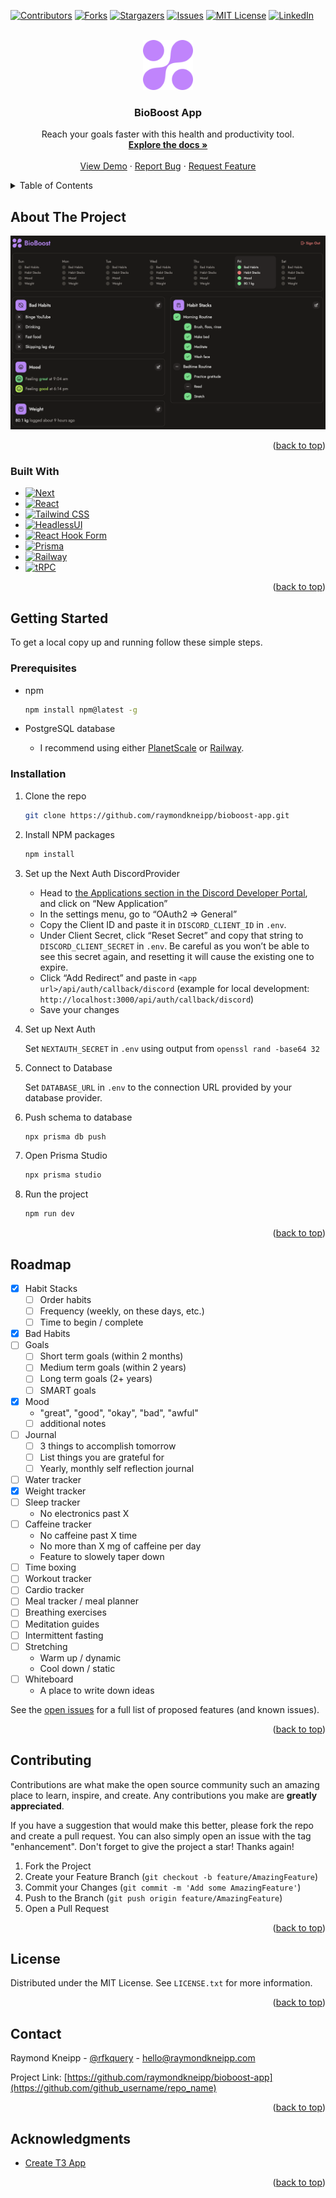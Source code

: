 <a name="readme-top"></a>

<!-- PROJECT SHIELDS -->

[![Contributors][contributors-shield]][contributors-url]
[![Forks][forks-shield]][forks-url]
[![Stargazers][stars-shield]][stars-url]
[![Issues][issues-shield]][issues-url]
[![MIT License][license-shield]][license-url]
[![LinkedIn][linkedin-shield]][linkedin-url]

<!-- PROJECT LOGO -->
<br />
<div align="center">
  <a href="https://github.com/raymondkneipp/bioboost-app">
    <img src="public/logo.svg" alt="Bioboost" width="80" height="80">
  </a>

<h3 align="center">BioBoost App</h3>

  <p align="center">
    Reach your goals faster with this health and productivity tool.
    <br />
    <a href="https://github.com/raymondkneipp/bioboost-app"><strong>Explore the docs »</strong></a>
    <br />
    <br />
    <a href="https://github.com/raymondkneipp/bioboost-app">View Demo</a>
    ·
    <a href="https://github.com/raymondkneipp/bioboost-app/issues">Report Bug</a>
    ·
    <a href="https://github.com/raymondkneipp/bioboost-app/issues">Request Feature</a>
  </p>
</div>

<!-- TABLE OF CONTENTS -->
<details>
  <summary>Table of Contents</summary>
  <ol>
    <li>
      <a href="#about-the-project">About The Project</a>
      <ul>
        <li><a href="#built-with">Built With</a></li>
      </ul>
    </li>
    <li>
      <a href="#getting-started">Getting Started</a>
      <ul>
        <li><a href="#prerequisites">Prerequisites</a></li>
        <li><a href="#installation">Installation</a></li>
      </ul>
    </li>
    <li><a href="#roadmap">Roadmap</a></li>
    <li><a href="#contributing">Contributing</a></li>
    <li><a href="#license">License</a></li>
    <li><a href="#contact">Contact</a></li>
    <li><a href="#acknowledgments">Acknowledgments</a></li>
  </ol>
</details>

<!-- ABOUT THE PROJECT -->

## About The Project

[![BioBoost App Screenshot][product-screenshot]](https://app.bioboost.fit)

<p align="right">(<a href="#readme-top">back to top</a>)</p>

### Built With

- [![Next][next.js]][next-url]
- [![React][react.js]][react-url]
- [![Tailwind CSS][tailwindcss]][tailwindcss-url]
- [![HeadlessUI][headlessui]][headlessui-url]
- [![React Hook Form][reacthookform]][reacthookform-url]
- [![Prisma][prisma]][prisma-url]
- [![Railway][railway]][railway-url]
- [![tRPC][trpc]][trpc-url]

<p align="right">(<a href="#readme-top">back to top</a>)</p>

<!-- GETTING STARTED -->

## Getting Started

To get a local copy up and running follow these simple steps.

### Prerequisites

- npm

  ```sh
  npm install npm@latest -g
  ```

- PostgreSQL database
  - I recommend using either [PlanetScale](https://planetscale.com/) or [Railway](https://railway.app?referralCode=JMzfrz).

### Installation

1. Clone the repo

   ```sh
   git clone https://github.com/raymondkneipp/bioboost-app.git
   ```

2. Install NPM packages

   ```sh
   npm install
   ```

3. Set up the Next Auth DiscordProvider

   - Head to [the Applications section in the Discord Developer Portal](https://discord.com/developers/applications), and click on “New Application”
   - In the settings menu, go to “OAuth2 => General”
   - Copy the Client ID and paste it in `DISCORD_CLIENT_ID` in `.env`.
   - Under Client Secret, click “Reset Secret” and copy that string to `DISCORD_CLIENT_SECRET` in `.env`. Be careful as you won’t be able to see this secret again, and resetting it will cause the existing one to expire.
   - Click “Add Redirect” and paste in `<app url>/api/auth/callback/discord` (example for local development: `http://localhost:3000/api/auth/callback/discord`)
   - Save your changes

4. Set up Next Auth

   Set `NEXTAUTH_SECRET` in `.env` using output from `openssl rand -base64 32`

5. Connect to Database

   Set `DATABASE_URL` in `.env` to the connection URL provided by your database provider.

6. Push schema to database

   ```sh
   npx prisma db push
   ```

7. Open Prisma Studio

   ```sh
   npx prisma studio
   ```

8. Run the project

   ```sh
   npm run dev
   ```

<p align="right">(<a href="#readme-top">back to top</a>)</p>

<!-- ROADMAP -->

## Roadmap

- [x] Habit Stacks
  - [ ] Order habits
  - [ ] Frequency (weekly, on these days, etc.)
  - [ ] Time to begin / complete
- [x] Bad Habits
- [ ] Goals
  - [ ] Short term goals (within 2 months)
  - [ ] Medium term goals (within 2 years)
  - [ ] Long term goals (2+ years)
  - [ ] SMART goals
- [x] Mood
  - "great", "good", "okay", "bad", "awful"
  - [ ] additional notes
- [ ] Journal
  - [ ] 3 things to accomplish tomorrow
  - [ ] List things you are grateful for
  - [ ] Yearly, monthly self reflection journal
- [ ] Water tracker
- [x] Weight tracker
- [ ] Sleep tracker
  - No electronics past X
- [ ] Caffeine tracker
  - No caffeine past X time
  - No more than X mg of caffeine per day
  - Feature to slowely taper down
- [ ] Time boxing
- [ ] Workout tracker
- [ ] Cardio tracker
- [ ] Meal tracker / meal planner
- [ ] Breathing exercises
- [ ] Meditation guides
- [ ] Intermittent fasting
- [ ] Stretching
  - Warm up / dynamic
  - Cool down / static
- [ ] Whiteboard
  - A place to write down ideas

See the [open issues](https://github.com/raymondkneipp/bioboost-app/issues) for a full list of proposed features (and known issues).

<p align="right">(<a href="#readme-top">back to top</a>)</p>

<!-- CONTRIBUTING -->

## Contributing

Contributions are what make the open source community such an amazing place to learn, inspire, and create. Any contributions you make are **greatly appreciated**.

If you have a suggestion that would make this better, please fork the repo and create a pull request. You can also simply open an issue with the tag "enhancement".
Don't forget to give the project a star! Thanks again!

1. Fork the Project
2. Create your Feature Branch (`git checkout -b feature/AmazingFeature`)
3. Commit your Changes (`git commit -m 'Add some AmazingFeature'`)
4. Push to the Branch (`git push origin feature/AmazingFeature`)
5. Open a Pull Request

<p align="right">(<a href="#readme-top">back to top</a>)</p>

<!-- LICENSE -->

## License

Distributed under the MIT License. See `LICENSE.txt` for more information.

<p align="right">(<a href="#readme-top">back to top</a>)</p>

<!-- CONTACT -->

## Contact

Raymond Kneipp - [@rfkquery](https://twitter.com/twitter_handle) - hello@raymondkneipp.com

Project Link: [https://github.com/raymondkneipp/bioboost-app](https://github.com/github_username/repo_name)

<p align="right">(<a href="#readme-top">back to top</a>)</p>

<!-- ACKNOWLEDGMENTS -->

## Acknowledgments

- [Create T3 App](https://create.t3.gg/)

<p align="right">(<a href="#readme-top">back to top</a>)</p>

<!-- MARKDOWN LINKS & IMAGES -->
<!-- https://www.markdownguide.org/basic-syntax/#reference-style-links -->

[contributors-shield]: https://img.shields.io/github/contributors/raymondkneipp/bioboost-app.svg?style=for-the-badge
[contributors-url]: https://github.com/raymondkneipp/bioboost-app/graphs/contributors
[forks-shield]: https://img.shields.io/github/forks/raymondkneipp/bioboost-app.svg?style=for-the-badge
[forks-url]: https://github.com/raymondkneipp/bioboost-app/network/members
[stars-shield]: https://img.shields.io/github/stars/raymondkneipp/bioboost-app.svg?style=for-the-badge
[stars-url]: https://github.com/raymondkneipp/bioboost-app/stargazers
[issues-shield]: https://img.shields.io/github/issues/raymondkneipp/bioboost-app.svg?style=for-the-badge
[issues-url]: https://github.com/raymondkneipp/bioboost-app/issues
[license-shield]: https://img.shields.io/github/license/raymondkneipp/bioboost-app.svg?style=for-the-badge
[license-url]: https://github.com/raymondkneipp/bioboost-app/blob/master/LICENSE.txt
[linkedin-shield]: https://img.shields.io/badge/-LinkedIn-black.svg?style=for-the-badge&logo=linkedin&colorB=555
[linkedin-url]: https://linkedin.com/in/linkedin_username
[product-screenshot]: public/screenshot.png
[next.js]: https://img.shields.io/badge/next.js-000000?style=for-the-badge&logo=nextdotjs&logoColor=white
[next-url]: https://nextjs.org/
[react.js]: https://img.shields.io/badge/React-20232A?style=for-the-badge&logo=react&logoColor=61DAFB
[react-url]: https://reactjs.org/
[trpc]: https://img.shields.io/badge/tRPC-111111?style=for-the-badge&logo=trpc&logoColor=#327DB9
[trpc-url]: https://trpc.io/
[prisma]: https://img.shields.io/badge/Prisma-ffffff?style=for-the-badge&logo=prisma&logoColor=5967D8
[prisma-url]: https://www.prisma.io/
[reacthookform]: https://img.shields.io/badge/React%20Hook%20Form-081328?style=for-the-badge&logo=reacthookform&logoColor=EC5990
[reacthookform-url]: https://react-hook-form.com/
[headlessui]: https://img.shields.io/badge/Headlessui-111827?style=for-the-badge&logo=headlessui&logoColor=6CBEFD
[headlessui-url]: https://headlessui.com/
[tailwindcss]: https://img.shields.io/badge/Tailwind%20CSS-0B1121?style=for-the-badge&logo=tailwindcss&logoColor=37BCF8
[tailwindcss-url]: https://tailwindcss.com/
[railway]: https://img.shields.io/badge/Railway-14111C?style=for-the-badge&logo=railway&logoColor=ffffff
[railway-url]: https://tailwindcss.com/
